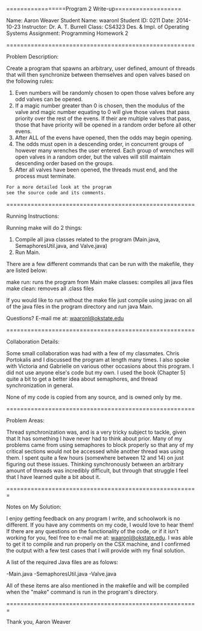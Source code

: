 =================Program 2 Write-up===================

Name: Aaron Weaver
Student Name: waaronl
Student ID: 0211
Date: 2014-10-23
Instructor: Dr. A. T. Burrell
Class: CS4323 Des. & Impl. of Operating Systems
Assignment: Programming Homework 2

======================================================

Problem Description:

Create a program that spawns an arbitrary, user defined,
amount of threads that will then synchronize between
themselves and open valves based on the following rules:
1. Even numbers will be randomly chosen to open those
valves before any odd valves can be opened.
2. If a magic number greater than 0 is chosen, then the
modulus of the valve and magic number equating to 0 will
give those valves that pass priority over the rest of
the evens. If their are multiple valves that pass, those
that have priority will be opened in a random order before
all other evens.
3. After ALL of the evens have opened, then the odds may
begin opening.
4. The odds must open in a descending order, in concurrent
groups of however many wrenches the user entered. Each
group of wrenches will open valves in a random order,
but the valves will still maintain descending order based
on the groups.
5. After all valves have been opened, the threads must
end, and the process must terminate.

```sh
For a more detailed look at the program
see the source code and its comments.
```
======================================================

Running Instructions:

Running make will do 2 things:

1. Compile all java classes related to the program
    (Main.java, SemaphoresUtil.java, and Valve.java)
2. Run Main.

There are a few different commands that can be
run with the makefile, they are listed below:

make run: runs the program from Main
make classes: compiles all java files
make clean: removes all .class files

If you would like to run without the make file
just compile using javac on all of the java files
in the program directory and run java Main.

Questions?
E-mail me at: waaronl@okstate.edu

======================================================

Collaboration Details:

Some small collaboration was had with a few of my
classmates. Chris Portokalis and I discussed the
program at length many times. I also spoke with 
Victoria and Gabrielle on various other occasions about
this program. I did not use anyone else's code
but my own. I used the book (Chapter 5) quite a bit
to get a better idea about semaphores, and thread
synchronization in general.

None of my code is copied from any source, and is
owned only by me.

======================================================

Problem Areas:

Thread synchronization was, and is a very tricky
subject to tackle, given that It has something I have
never had to think about prior. Many of my problems
came from using semaphores to block properly so that
any of my critical sections would not be accessed while
another thread was using them. I spent quite a few hours
(somewhere between 12 and 14) on just figuring out
these issues. Thinking synchronously between an arbitrary
amount of threads was incredibly difficult, but through
that struggle I feel that I have learned quite a bit
about it.

=======================================================

Notes on My Solution:

I enjoy getting feedback on any program I write,
and schoolwork is no different. If you have any
comments on my code, I would love to hear them!
If there are any questions on the functionality
of the code, or if it isn't working for you,
feel free to e-mail me at: waaronl@okstate.edu.
I was able to get it to compile and run properly
on the CSX machine, and I confirmed the output
with a few test cases that I will provide with my
final solution.

A list of the required Java files are as folows:

-Main.java
-SemaphoresUtil.java
-Valve.java

All of these items are also mentioned in the makefile
and will be compiled when the "make" command is run
in the program's directory.

=======================================================

Thank you,
      Aaron Weaver
